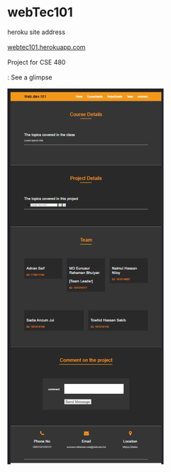 # webTec101

heroku site address
<br> </br>
[webtec101.herokuapp.com](https://webtec101.herokuapp.com/)
<br> </br>
Project for CSE 480
<br> </br>
: See a glimpse
<br> </br>
![](/garbage/Screenshot10-01.jpg)

